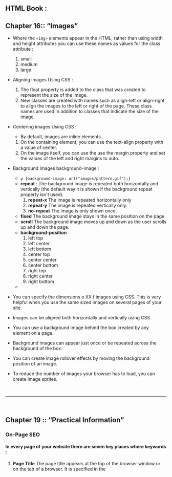 ## HTML Book :
## Chapter 16:: “Images”
* Where the `<img>` elements appear in the HTML, rather than using width and height attributes you can use these names as values for the class attribute :
     1. small
     2. medium
     3. large


* Aligning images Using CSS :
     1. The float property is added to the class that was created to represent the size of the image.
     2. New classes are created with names such as align-left or align-right to align the images to the left or right of the page. These class names are used in addition to classes that indicate the size of the image.


* Centering images Using CSS :
     * By default, images are inline elements.
     1. On the containing element, you can use the text-align property with a value of center.
     2. On the image itself, you can use the use the margin property and set the values of the left and right margins to auto.

* Background Images background-image :
     * `p {background-image: url("images/pattern.gif");}`
     * **repeat** : The background image is repeated both horizontally and vertically (the default way it is shown if the background repeat property isn't used).
         1. **repeat-x** The image is repeated horizontally only
         2. **repeat-y** The image is repeated vertically only.
         3. **no-repeat** The image is only shown once.
     * **fixed** The background image stays in the same position on the page. 
     * **scroll** The background image moves up and down as the user scrolls up and down the page.
     * **background-position** 
         1. left top
         2. left center
         3. left bottom
         4. center top
         5. center center
         6. center bottom
         7. right top
         8. right center
         9. right bottom
     * 



* You can specify the dimensions o XX f images using CSS. This is very helpful when you use the same sized images on several pages of your site.
*  Images can be aligned both horizontally and vertically using CSS.
*  You can use a background image behind the box created by any element on a page.
* Background images can appear just once or be repeated across the background of the box.
* You can create image rollover effects by moving the background position of an image.
* To reduce the number of images your browser has to load, you can create image sprites.


<br>

--- 

<br>


## Chapter 19 :: “Practical Information”

### On-Page SEO
#### In every page of your website there are seven key places where keywords :

1. **Page Title** The page title appears at the top of the browser window or on the tab of a browser. It is specified in the <title> element which lives inside the <head> element. 

2. **URL / Web Address** The name of the file is part of the URL. Where possible, use keywords in the file name.

3. **Headings** If the keywords are in a heading  <hn> element then a search  engine will know that this page is all about that subject and give it greater weight than other text.

4. **Text** Where possible, it helps to repeat the keywords in the main body of the text at least 2-3 times. Do not, however, over-use these terms, because the text must be easy for a human to read.

5. **Link Text** Use keywords in the text that create links between pages.

6. Image Alt Text Search engines rely on you providing accurate descriptions of images in the alt text. This will also help your images show up in the results of image-based searches.

7. **Page Descriptions** The description also lives inside the <head> element and is specified using a <meta> tag. It should be a sentence that describes the content of the page. (These are not shown in the browser window but they may be displayed in the results pages of search engines.)


### How to Identify Keywords and Phrases
1. **Brainstorm** List down the words that someone might type into Google to find your site. Be sure to include the various topics, products or services your site is about.
2. **Organize** Group the keywords into separate lists for the different sections or categories of your website.
3. **Research** There are several tools that let you enter your keywords and then they will suggest additional keywords you might like to consider.
4. **Compare** It is very unlikely that your site will appear at the top of the search results for every
keyword. This is especially true for topics where there is a lot of competition. 
5. **Refine** Now you need to pick which keywords you will focus on. These should always be the ones that are most relevant to each section of your site.
6. **Map** Now that you have a refined list of keywords, you know which have the most competition, and
which ones are most relevant, it is time to start picking which keywords you will use for each page.

* Search engine optimization h XX elps visitors find your sites when using search engines.
* Analytics tools such as Google Analytics allow you to see how many people visit your site, how they find it, and what they do when they get there.
* To put your site on the web, you will need to obtain a domain name and web hosting.
* FTP programs allow you to transfer files from your local computer to your web server.
* Many companies provide platforms for blogging, email newsletters, e-commerce and other popular website tools (to save you writing them from scratch).
      